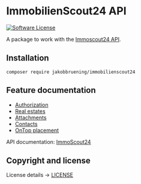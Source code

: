 # ImmobilienScout24 API

[![Software License](https://img.shields.io/badge/license-GPLv3-brightgreen.svg?style=flat-square)](LICENSE.md)

A package to work with the [Immoscout24 API](https://api.immobilienscout24.de/).

## Installation

```
composer require jakobbruening/immobilienscout24
```
## Feature documentation
- [Authorization](docs/Authorization.md)
- [Real estates](docs/RealEstate.md)
- [Attachments](docs/Attachments.md)
- [Contacts](docs/Contact.md)
- [OnTop placement](docs/OnTop.md)

API documentation: [ImmoScout24](https://api.immobilienscout24.de/)


## Copyright and license
License details -> [LICENSE](LICENSE)  
